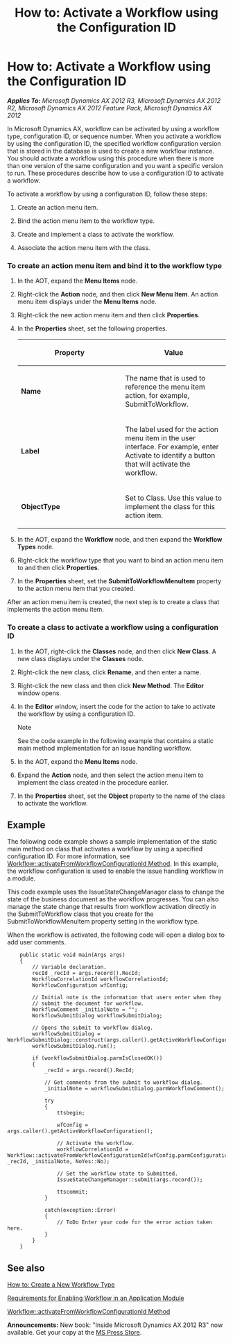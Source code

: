 ﻿---
title: 'How to: Activate a Workflow using the Configuration ID'
TOCTitle: 'How to: Activate a Workflow using the Configuration ID'
ms:assetid: 59279568-0cfd-4b80-ae0b-c041ece518df
ms:mtpsurl: https://msdn.microsoft.com/en-us/library/Cc554429(v=AX.60)
ms:contentKeyID: 35244341
ms.date: 05/18/2015
mtps_version: v=AX.60
---

# How to: Activate a Workflow using the Configuration ID 


_**Applies To:** Microsoft Dynamics AX 2012 R3, Microsoft Dynamics AX 2012 R2, Microsoft Dynamics AX 2012 Feature Pack, Microsoft Dynamics AX 2012_

In Microsoft Dynamics AX, workflow can be activated by using a workflow type, configuration ID, or sequence number. When you activate a workflow by using the configuration ID, the specified workflow configuration version that is stored in the database is used to create a new workflow instance. You should activate a workflow using this procedure when there is more than one version of the same configuration and you want a specific version to run. These procedures describe how to use a configuration ID to activate a workflow.

To activate a workflow by using a configuration ID, follow these steps:

1.  Create an action menu item.

2.  Bind the action menu item to the workflow type.

3.  Create and implement a class to activate the workflow.

4.  Associate the action menu item with the class.

### To create an action menu item and bind it to the workflow type

1.  In the AOT, expand the **Menu Items** node.

2.  Right-click the **Action** node, and then click **New Menu Item**. An action menu item displays under the **Menu Items** node.

3.  Right-click the new action menu item and then click **Properties**.

4.  In the **Properties** sheet, set the following properties.
    
    <table>
    <colgroup>
    <col style="width: 50%" />
    <col style="width: 50%" />
    </colgroup>
    <thead>
    <tr class="header">
    <th><p>Property</p></th>
    <th><p>Value</p></th>
    </tr>
    </thead>
    <tbody>
    <tr class="odd">
    <td><p><strong>Name</strong></p></td>
    <td><p>The name that is used to reference the menu item action, for example, SubmitToWorkflow.</p></td>
    </tr>
    <tr class="even">
    <td><p><strong>Label</strong></p></td>
    <td><p>The label used for the action menu item in the user interface. For example, enter Activate to identify a button that will activate the workflow.</p></td>
    </tr>
    <tr class="odd">
    <td><p><strong>ObjectType</strong></p></td>
    <td><p>Set to Class. Use this value to implement the class for this action item.</p></td>
    </tr>
    </tbody>
    </table>


5.  In the AOT, expand the **Workflow** node, and then expand the **Workflow Types** node.

6.  Right-click the workflow type that you want to bind an action menu item to and then click **Properties**.

7.  In the **Properties** sheet, set the **SubmitToWorkflowMenuItem** property to the action menu item that you created.

After an action menu item is created, the next step is to create a class that implements the action menu item.

### To create a class to activate a workflow using a configuration ID

1.  In the AOT, right-click the **Classes** node, and then click **New Class**. A new class displays under the **Classes** node.

2.  Right-click the new class, click **Rename**, and then enter a name.

3.  Right-click the new class and then click **New Method**. The **Editor** window opens.

4.  In the **Editor** window, insert the code for the action to take to activate the workflow by using a configuration ID.
    

    > [!NOTE]
    > <P>See the code example in the following example that contains a static main method implementation for an issue handling workflow.</P>



5.  In the AOT, expand the **Menu Items** node.

6.  Expand the **Action** node, and then select the action menu item to implement the class created in the procedure earlier.

7.  In the **Properties** sheet, set the **Object** property to the name of the class to activate the workflow.

## Example

The following code example shows a sample implementation of the static main method on class that activates a workflow by using a specified configuration ID. For more information, see [Workflow::activateFromWorkflowConfigurationId Method](https://msdn.microsoft.com/en-us/library/gg812414\(v=ax.60\)). In this example, the workflow configuration is used to enable the issue handling workflow in a module.

This code example uses the IssueStateChangeManager class to change the state of the business document as the workflow progresses. You can also manage the state change that results from workflow activation directly in the SubmitToWorkflow class that you create for the SubmitToWorkflowMenuItem property setting in the workflow type.

When the workflow is activated, the following code will open a dialog box to add user comments.
```X++  
    public static void main(Args args)
    {
        // Variable declaration.
        recId _recId = args.record().RecId;
        WorkflowCorrelationId workflowCorrelationId;
        WorkflowConfiguration wfConfig;
    
        // Initial note is the information that users enter when they
        // submit the document for workflow.
        WorkflowComment _initialNote = "";
        WorkflowSubmitDialog workflowSubmitDialog;
     
        // Opens the submit to workflow dialog.
        workflowSubmitDialog = WorkflowSubmitDialog::construct(args.caller().getActiveWorkflowConfiguration());
        workflowSubmitDialog.run();
     
        if (workflowSubmitDialog.parmIsClosedOK())
        {
            _recId = args.record().RecId;
             
            // Get comments from the submit to workflow dialog.
            _initialNote = workflowSubmitDialog.parmWorkflowComment();
     
            try
            {
                ttsbegin;
     
                wfConfig = args.caller().getActiveWorkflowConfiguration();
    
                // Activate the workflow.
                workflowCorrelationId = Workflow::activateFromWorkflowConfigurationId(wfConfig.parmConfigurationId(), _recId, _initialNote, NoYes::No);
    
                // Set the workflow state to Submitted.
                IssueStateChangeManager::submit(args.record());
     
                ttscommit;
            }
     
            catch(exception::Error)
            {
                // ToDo Enter your code for the error action taken here.
            }
        } 
    }
```
## See also

[How to: Create a New Workflow Type](how-to-create-a-new-workflow-type.md)

[Requirements for Enabling Workflow in an Application Module](requirements-for-enabling-workflow-in-an-application-module.md)

[Workflow::activateFromWorkflowConfigurationId Method](https://msdn.microsoft.com/en-us/library/gg812414\(v=ax.60\))

  
**Announcements:** New book: "Inside Microsoft Dynamics AX 2012 R3" now available. Get your copy at the [MS Press Store](https://www.microsoftpressstore.com/store/inside-microsoft-dynamics-ax-2012-r3-9780735685109).

